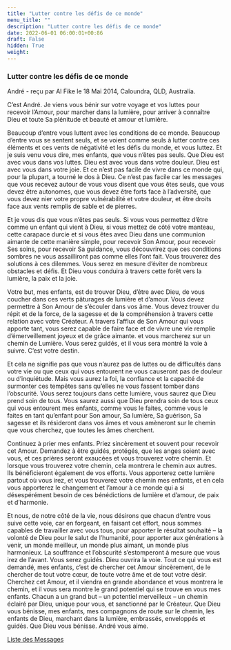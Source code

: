 ```yaml
---
title: "Lutter contre les défis de ce monde"
menu_title: ""
description: "Lutter contre les défis de ce monde"
date: 2022-06-01 06:00:01+00:86
draft: False
hidden: True
weight:
---
```

### Lutter contre les défis de ce monde

André - reçu par Al Fike le 18 Mai 2014, Caloundra, QLD, Australia.

C’est André. Je viens vous bénir sur votre voyage et vos luttes pour recevoir l’Amour, pour marcher dans la lumière, pour arriver à connaître Dieu et toute Sa plénitude et beauté et amour et lumière.

Beaucoup d’entre vous luttent avec les conditions de ce monde. Beaucoup d’entre vous se sentent seuls, et se voient comme seuls à lutter contre ces éléments et ces vents de négativité et les défis du monde, et vous luttez. Et je suis venu vous dire, mes enfants, que vous n’êtes pas seuls. Que Dieu est avec vous dans vos luttes. Dieu est avec vous dans votre douleur. Dieu est avec vous dans votre joie. Et ce n’est pas facile de vivre dans ce monde qui, pour la plupart, a tourné le dos à Dieu. Ce n’est pas facile car les messages que vous recevez autour de vous vous disent que vous êtes seuls, que vous devez être autonomes, que vous devez être forts face à l’adversité, que vous devez nier votre propre vulnérabilité et votre douleur, et être droits face aux vents remplis de sable et de pierres.

Et je vous dis que vous n’êtes pas seuls. Si vous vous permettez d’être comme un enfant qui vient à Dieu, si vous mettez de côté votre manteau, cette carapace durcie et si vous êtes avec Dieu dans une communion aimante de cette manière simple, pour recevoir Son Amour, pour recevoir Ses soins, pour recevoir Sa guidance, vous découvrirez que ces conditions sombres ne vous assailliront pas comme elles l’ont fait. Vous trouverez des solutions à ces dilemmes. Vous serez en mesure d’éviter de nombreux obstacles et défis. Et Dieu vous conduira à travers cette forêt vers la lumière, la paix et la joie.

Votre but, mes enfants, est de trouver Dieu, d’être avec Dieu, de vous coucher dans ces verts pâturages de lumière et d’amour. Vous devez permettre à Son Amour de s’écouler dans vos âme. Vous devez trouver du répit et de la force, de la sagesse et de la compréhension à travers cette relation avec votre Créateur. A travers l’afflux de Son Amour qui vous apporte tant, vous serez capable de faire face et de vivre une vie remplie d’émerveillement joyeux et de grâce aimante. et vous marcherez sur un chemin de Lumière. Vous serez guidés, et il vous sera montré la voie à suivre. C’est votre destin.

Et cela ne signifie pas que vous n’aurez pas de luttes ou de difficultés dans votre vie ou que ceux qui vous entourent ne vous causeront pas de douleur ou d’inquiétude. Mais vous aurez la foi, la confiance et la capacité de surmonter ces tempêtes sans qu’elles ne vous fassent tomber dans l’obscurité. Vous serez toujours dans cette lumière, vous saurez que Dieu prend soin de tous. Vous saurez aussi que Dieu prendra soin de tous ceux qui vous entourent mes enfants, comme vous le faites, comme vous le faites en tant qu’enfant pour Son amour, Sa lumière, Sa guérison, Sa sagesse et ils résideront dans vos âmes et vous amèneront sur le chemin que vous cherchez, que toutes les âmes cherchent.

Continuez à prier mes enfants. Priez sincèrement et souvent pour recevoir cet Amour. Demandez à être guidés, protégés, que les anges soient avec vous, et ces prières seront exaucées et vous trouverez votre chemin. Et lorsque vous trouverez votre chemin, cela montrera le chemin aux autres. Ils bénéficieront également de vos efforts. Vous apporterez cette lumière partout où vous irez, et vous trouverez votre chemin mes enfants, et en cela vous apporterez le changement et l’amour à ce monde qui a si désespérément besoin de ces bénédictions de lumière et d’amour, de paix et d’harmonie.

Et nous, de notre côté de la vie, nous désirons que chacun d’entre vous suive cette voie, car en forgeant, en faisant cet effort, nous sommes capables de travailler avec vous tous, pour apporter le résultat souhaité – la volonté de Dieu pour le salut de l’humanité, pour apporter aux générations à venir, un monde meilleur, un monde plus aimant, un monde plus harmonieux. La souffrance et l’obscurité s’estomperont à mesure que vous irez de l’avant. Vous serez guidés. Dieu ouvrira la voie. Tout ce qui vous est demandé, mes enfants, c’est de chercher cet Amour sincèrement, de le chercher de tout votre cœur, de toute votre âme et de tout votre désir. Cherchez cet Amour, et il viendra en grande abondance et vous montrera le chemin, et il vous sera montre le grand potentiel qui se trouve en vous mes enfants. Chacun a un grand but – un potentiel merveilleux – un chemin éclairé par Dieu, unique pour vous, et sanctionné par le Créateur. Que Dieu vous bénisse, mes enfants, mes compagnons de route sur le chemin, les enfants de Dieu, marchant dans la lumière, embrassés, enveloppés et guidés. Que Dieu vous bénisse. André vous aime.

[Liste des Messages](/fr-contemporary-messages/fr-contemporary-messages-by-date-order/fr-contemporary-messages-2014)
